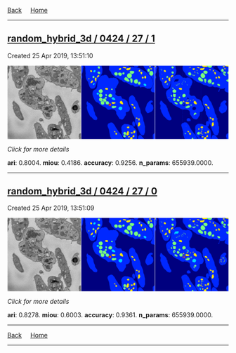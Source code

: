 
[Back](..)&nbsp;&nbsp;&nbsp;&nbsp;&nbsp;[Home](https://leapmanlab.github.io/snapshots)

---

<div class="summary"><a href="1"><h2>random_hybrid_3d / 0424 / 27 / 1</h2></a><p>Created 25 Apr 2019, 13:51:10
</p><a href="1"><img src="1/media/summary.png" align="center"></a><p>
<i>Click for more details</i>
</p></div>

**ari**: 0.8004. **miou**: 0.4186. **accuracy**: 0.9256. **n_params**: 655939.0000. 

---

<div class="summary"><a href="0"><h2>random_hybrid_3d / 0424 / 27 / 0</h2></a><p>Created 25 Apr 2019, 13:51:09
</p><a href="0"><img src="0/media/summary.png" align="center"></a><p>
<i>Click for more details</i>
</p></div>

**ari**: 0.8278. **miou**: 0.6003. **accuracy**: 0.9361. **n_params**: 655939.0000. 

---

[Back](..)&nbsp;&nbsp;&nbsp;&nbsp;&nbsp;[Home](https://leapmanlab.github.io/snapshots)

---